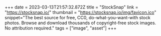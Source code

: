 +++
date = 2023-03-13T21:57:32.872Z
title = "StockSnap"
link = "https://stocksnap.io/"
thumbnail = "https://stocksnap.io/img/favicon.ico"
snippet="The best source for free, CC0, do-what-you-want-with stock photos. Browse and download thousands of copyright-free stock images. No attribution required."
tags = ["image", "asset"]
+++
